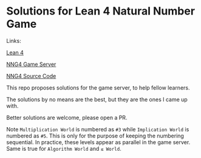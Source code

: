 # Solutions for Lean 4 Natural Number Game

Links:

[Lean 4](https://leanprover.github.io/lean4/doc/)

[NNG4 Game Server](https://adam.math.hhu.de/#/g/hhu-adam/NNG4)

[NNG4 Source Code](https://github.com/leanprover-community/NNG4)

This repo proposes solutions for the game server, to help fellow learners.

The solutions by no means are the best, but they are the ones I came up with.

Better solutions are welcome, please open a PR.

Note `Multiplication World` is numbered as `#3` while `Implication World` is numbered as `#5`. This is only for the purpose of keeping the numbering sequential. In practice, these levels appear as parallel in the game server. Same is true for `Algorithm World` and `≤ World`.
